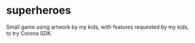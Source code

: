 superheroes
===========
Small game using artwork by my kids, with features requested by my kids, to try Corona SDK.
